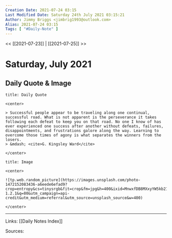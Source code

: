 ```yaml
---
Creation Date: 2021-07-24 03:15
Last Modified Date: Saturday 24th July 2021 03:15:21
Author: Jimmy Briggs <jimbrig1993@outlook.com>
Alias: 2021-07-24 03:15
Tags: [ "#Daily-Note" ]
---
```


<< [[2021-07-23]] | [[2021-07-25]] >>

# Saturday, July 2021

## Daily Quote & Image

```ad-quote
title: Daily Quote

<center>

> Successful people appear to be traveling along one continual, successful road. What is not apparent is the perseverance it takes following each defeat to keep you on that road. No one I know of has ever experienced one success after another without defeats, failures, disappointments, and frustrations galore along the way. Learning to overcome those times of agony is what separates the winners from the losers.
> &mdash; <cite>G. Kingsley Ward</cite>

</center>

```

```ad-info
title: Image

<center>

![tp.web.random_picture](https://images.unsplash.com/photo-1472152083436-a6eede6efad9?crop=entropy&cs=tinysrgb&fit=crop&fm=jpg&h=400&ixid=MnwxfDB8MXxyYW5kb218MHx8bGFuZHNjYXBlLHdhdGVyLHNwYWNlLHN1bixza3lsaW5lfHx8fHx8MTYyNzExMDkyMg&ixlib=rb-1.2.1&q=80&utm_campaign=api-credit&utm_medium=referral&utm_source=unsplash_source&w=400)

</center>
```

***

Links: [[Daily Notes Index]]

Sources: 
